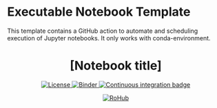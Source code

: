 # Executable Notebook Template

This template contains a GitHub action to automate and scheduling execution of Jupyter notebooks. It only works with conda-environment.

<div align="center">
    <h1>[Notebook title]</h1>
</div>

<p align="center">
    <a href="https://github.com/Environmental-DS-Book/template-executable-notebook/blob/main/LICENSE">
        <img alt="License" src="https://img.shields.io/badge/License-MIT-yellow.svg">
    </a>
    <a href="https://mybinder.org/v2/gh/Environmental-DS-Book/template-executable-notebook/main?labpath=template-executable-notebook.ipynb">
        <img alt="Binder" src="https://mybinder.org/badge_logo.svg">
    </a>
    <a href="https://github.com/Environmental-DS-Book/template-executable-notebook/actions/workflows/publish.yml/badge.svg">
        <img alt="Continuous integration badge" src="https://github.com/Environmental-DS-Book/template-executable-notebook/actions/workflows/publish.yml/badge.svg">
    </a>
    <br/>
</p>

<p align="center">
    <a href="https://w3id.org/ro-id/1b8921af-e77f-4ccf-ae38-4813cdceba0f">
        <img alt="RoHub" src="https://img.shields.io/badge/RoHub-FAIR_Executable_Research_Object-2ea44f?logo=Open+Access&logoColor=blue">
    </a>
</p>
